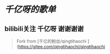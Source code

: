 #  **_千亿呀的歌单_** 

##  **bilibili关注 千亿呀 谢谢谢谢** 
> Fork from [千亿的粉丝/qingtihaochi ](https://gitee.com/qingtihaochi/qingtihaochi

